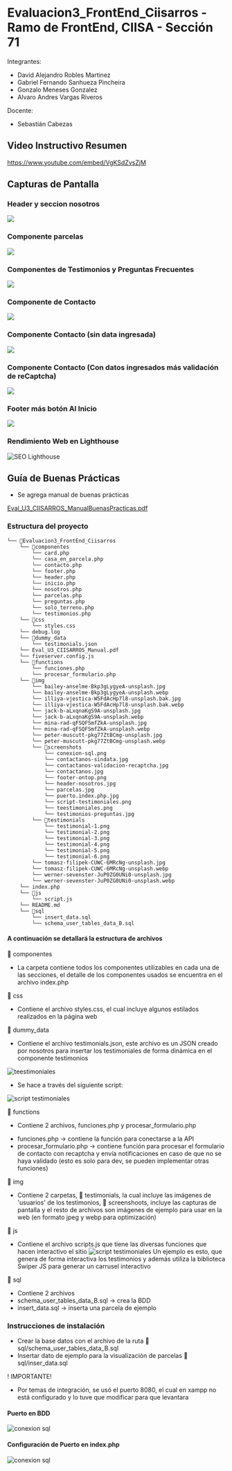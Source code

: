 # Evaluacion3_FrontEnd_Ciisarros - Ramo de FrontEnd, CIISA - Sección 71
Integrantes:
* David Alejandro Robles Martinez
* Gabriel Fernando Sanhueza Pincheira
* Gonzalo Meneses Gonzalez
* Alvaro Andres Vargas Riveros

Docente:
* Sebastián Cabezas

## Video Instructivo Resumen

https://www.youtube.com/embed/VgKSdZvsZjM


## Capturas de Pantalla
### Header y seccion nosotros
![](img/screenshots/header-nosotros.jpg)
### Componente parcelas
![](img/screenshots/parcelas.jpg)
### Componentes de Testimonios y Preguntas Frecuentes
![](img/screenshots/testimonios-preguntas.jpg)
### Componente de Contacto
![](img/screenshots/contactanos.jpg)
### Componente Contacto (sin data ingresada)
![](img/screenshots/contactanos-sindata.jpg)
### Componente Contacto (Con datos ingresados más validación de reCaptcha)
![](img/screenshots/contactanos-validacion-recaptcha.jpg)
### Footer más botón Al Inicio
![](img/screenshots/footer-ontop.png)
### Rendimiento Web en Lighthouse
![SEO Lighthouse](img/screenshots/SEO%20Lighthouse.png)
## Guía de Buenas Prácticas

* Se agrega manual de buenas prácticas

[Eval_U3_CIISARROS_ManualBuenasPracticas.pdf](Eval_U3_CIISARROS_ManualBuenasPracticas.pdf)

### Estructura del proyecto
```
└── 📁Evaluacion3_FrontEnd_Ciisarros
    └── 📁componentes
        └── card.php
        └── casa_en_parcela.php
        └── contacto.php
        └── footer.php
        └── header.php
        └── inicio.php
        └── nosotros.php
        └── parcelas.php
        └── preguntas.php
        └── solo_terreno.php
        └── testimonios.php
    └── 📁css
        └── styles.css
    └── debug.log
    └── 📁dummy_data
        └── testimonials.json
    └── Eval_U3_CIISARROS_Manual.pdf
    └── fiveserver.config.js
    └── 📁functions
        └── funciones.php
        └── procesar_formulario.php
    └── 📁img
        └── bailey-anselme-Bkp3gLygyeA-unsplash.jpg
        └── bailey-anselme-Bkp3gLygyeA-unsplash.webp
        └── illiya-vjestica-W5FdAcHp7l8-unsplash.bak.jpg
        └── illiya-vjestica-W5FdAcHp7l8-unsplash.bak.webp
        └── jack-b-aLxqnaKgS9A-unsplash.jpg
        └── jack-b-aLxqnaKgS9A-unsplash.webp
        └── mina-rad-qFSQFSmfZkA-unsplash.jpg
        └── mina-rad-qFSQFSmfZkA-unsplash.webp
        └── peter-muscutt-pkg77ZtBCmg-unsplash.jpg
        └── peter-muscutt-pkg77ZtBCmg-unsplash.webp
        └── 📁screenshots
            └── conexion-sql.png
            └── contactanos-sindata.jpg
            └── contactanos-validacion-recaptcha.jpg
            └── contactanos.jpg
            └── footer-ontop.png
            └── header-nosotros.jpg
            └── parcelas.jpg
            └── puerto.index.php.jpg
            └── script-testimoniales.png
            └── teestimoniales.png
            └── testimonios-preguntas.jpg
        └── 📁testimonials
            └── testimonial-1.png
            └── testimonial-2.png
            └── testimonial-3.png
            └── testimonial-4.png
            └── testimonial-5.png
            └── testimonial-6.png
        └── tomasz-filipek-CUWC-6MRcNg-unsplash.jpg
        └── tomasz-filipek-CUWC-6MRcNg-unsplash.webp
        └── werner-sevenster-JuP0ZG0UNi0-unsplash.jpg
        └── werner-sevenster-JuP0ZG0UNi0-unsplash.webp
    └── index.php
    └── 📁js
        └── script.js
    └── README.md
    └── 📁sql
        └── insert_data.sql
        └── schema_user_tables_data_B.sql
```

#### A continuación se detallará la estructura de archivos
:file_folder: componentes
* La carpeta contiene todos los componentes utilizables en cada una de las secciones, el detalle de los componentes usados se encuentra en el archivo index.php

:file_folder: css
* Contiene el archivo styles.css, el cual incluye algunos estilados realizados en la página web

:file_folder: dummy_data
* Contiene el archivo testimonials.json, este archivo es un JSON creado por nosotros para insertar los testimoniales de forma dinámica en el componente testimonios

![teestimoniales](img/screenshots/teestimoniales.png)

* Se hace a través del siguiente script:

![script testimoniales](img/screenshots/script-testimoniales.png)

:file_folder: functions
* Contiene 2 archivos, funciones.php y procesar_formulario.php

- funciones.php -> contiene la función para conectarse a la API
- procesar_formulario.php -> contiene función para procesar el formulario de contacto con recaptcha y envía notificaciones en caso de que no se haya validado (esto es solo para dev, se pueden implementar otras funciones)

:file_folder: img
* Contiene 2 carpetas, :file_folder: testimonials, la cual incluye las imágenes de 'usuarios' de los testimonios, :file_folder: screenshoots, incluye las capturas de pantalla y el resto de archivos son imágenes de ejemplo para usar en la web (en formato jpeg y webp para optimización)

:file_folder: js
* Contiene el archivo scripts.js que tiene las diversas funciones que hacen interactivo el sitio
![script testimoniales](img/screenshots/script-testimoniales.png)
Un ejemplo es esto, que genera de forma interactiva los testimonios y además utiliza la biblioteca Swiper JS para generar un carrusel interactivo

:file_folder: sql
* Contiene 2 archivos
* schema_user_tables_data_B.sql -> crea la BDD
* insert_data.sql -> inserta una parcela de ejemplo

### Instrucciones de instalación

* Crear la base datos con el archivo de la ruta :file_folder:sql/schema_user_tables_data_B.sql
* Insertar dato de ejemplo para la visualización de parcelas :file_folder:sql/inser_data.sql

! IMPORTANTE!
* Por temas de integración, se usó el puerto 8080, el cual en xampp no está configurado y lo tuve que modificar para que levantara

#### Puerto en BDD
![conexion sql](img/screenshots/conexion-sql.png)
#### Configuración de Puerto en index.php
![conexion sql](img/screenshots/puerto.index.php.jpg)